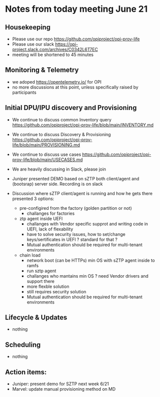 # Notes from today meeting June 21

## Housekeeping
- Please use our repo https://github.com/opiproject/opi-prov-life
- Please use our slack https://opi-project.slack.com/archives/C0342L6T7EC
- meeting will be shortened to 45 minutes

## Monitoring & Telemetry
- we adoped https://opentelemetry.io/ for OPI
- no more discussions at this point, unless specifically raised by participants

## Initial DPU/IPU discovery and Provisioning
- We continue to discuss common Inventory query https://github.com/opiproject/opi-prov-life/blob/main/INVENTORY.md
- We continue to discuss Discovery & Provisioning https://github.com/opiproject/opi-prov-life/blob/main/PROVISIONING.md
- We continue to discuss use cases https://github.com/opiproject/opi-prov-life/blob/main/USECASES.md
- We are heavily discussing in Slack, please join

- Juniper presented DEMO based on sZTP both client/agent and (bootsrap) server side. Recording is on slack

- Discussion where sZTP client/agent is running and how he gets there presented 3 options:
  - pre-configired from the factory (golden partition or not)
    - challanges for factories
  - ztp agent inside UEFI
    - challanges with Vendor specific supprot and writing code in UEFI, lack of flexability
    - have to solve security issues, how to set/change keys/sertificates in UEFI ? standard for that ?
    - Mutual authentication should be required for multi-tenant environments
  - chain load
    - network boot (can be HTTPs) min OS with sZTP agent inside to ramfs
    - run sztp agent
    - challanges who mantains min OS ? need Vendor drivers and support there
    - more flexble solution
    - still requires security solution
    - Mutual authentication should be required for multi-tenant environments

## Lifecycle & Updates
- nothing

## Scheduling
- nothing

## Action items:
- Juniper: present demo for SZTP next week 6/21
- Marvel: update manual provisioning method on MD
